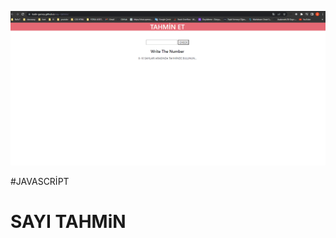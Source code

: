 ![Animation](https://github.com/Kadir-Gursoy/say--tahmin/blob/main/sayi-tahmin.gif)








#JAVASCRİPT
# SAYI TAHMiN
